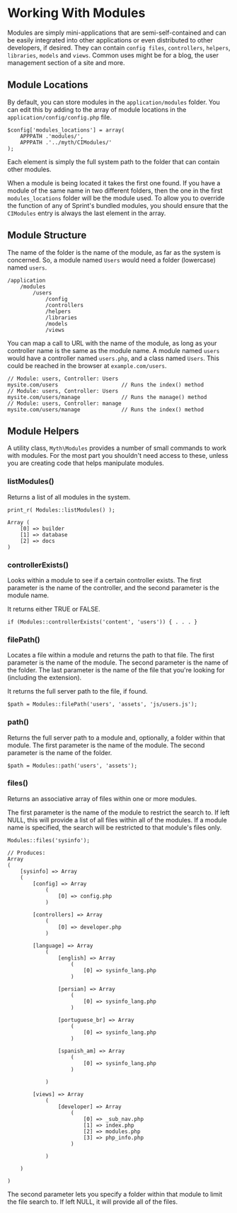 # Working With Modules

Modules are simply mini-applications that are semi-self-contained and can be easily integrated into other applications or even distributed to other developers, if desired. They can contain `config files`, `controllers`, `helpers`, `libraries`, `models` and `views`.  Common uses might be for a blog, the user management section of a site and more. 

## Module Locations
By default, you can store modules in the `application/modules` folder. You can edit this by adding to the array of module locations in the `application/config/config.php` file. 

	$config['modules_locations'] = array(
    	APPPATH .'modules/',
	    APPPATH .'../myth/CIModules/' 
	);

Each element is simply the full system path to the folder that can contain other modules. 

When a module is being located it takes the first one found. If you have a module of the same name in two different folders, then the one in the first `modules_locations` folder will be the module used. To allow you to override the function of any of Sprint's bundled modules, you should ensure that the `CIModules` entry is always the last element in the array.

## Module Structure
The name of the folder is the name of the module, as far as the system is concerned. So, a module named `Users` would need a folder (lowercase) named `users`.

	/application
		/modules
			/users
				/config
				/controllers
				/helpers
				/libraries
				/models
				/views
				
You can map a call to URL with the name of the module, as long as your controller name is the same as the module name. A module named `users` would have a controller named `users.php`, and a class named `Users`. This could be reached in the browser at `example.com/users`. 

	// Module: users, Controller: Users
	mysite.com/users					// Runs the index() method
	// Module: users, Controller: Users
	mysite.com/users/manage				// Runs the manage() method
	// Module: users, Controller: manage
	mysite.com/users/manage				// Runs the index() method

## Module Helpers
A utility class, `Myth\Modules` provides a number of small commands to work with modules. For the most part you shouldn't need access to these, unless you are creating code that helps manipulate modules. 

### listModules()
Returns a list of all modules in the system. 

	print_r( Modules::listModules() );
	
	Array (
		[0] => builder
		[1] => database
		[2] => docs
	)

### controllerExists()
Looks within a module to see if a certain controller exists. The first parameter is the name of the controller, and the second parameter is the module name.

It returns either TRUE or FALSE.

    if (Modules::controllerExists('content', 'users')) { . . . }
    
### filePath()
Locates a file within a module and returns the path to that file. The first parameter is the name of the module. The second parameter is the name of the folder. The last parameter is the name of the file that you're looking for (including the extension).

It returns the full server path to the file, if found.

    $path = Modules::filePath('users', 'assets', 'js/users.js');

### path()
Returns the full server path to a module and, optionally, a folder within that module. The first parameter is the name of the module. The second parameter is the name of the folder.

    $path = Modules::path('users', 'assets');

### files()
Returns an associative array of files within one or more modules.

The first parameter is the name of the module to restrict the search to. If left NULL, this will provide a list of all files within all of the modules. If a module name is specified, the search will be restricted to that module's files only.

    Modules::files('sysinfo');

    // Produces:
    Array
    (
        [sysinfo] => Array
        (
            [config] => Array
                (
                    [0] => config.php
                )

            [controllers] => Array
                (
                    [0] => developer.php
                )

            [language] => Array
                (
                    [english] => Array
                        (
                            [0] => sysinfo_lang.php
                        )

                    [persian] => Array
                        (
                            [0] => sysinfo_lang.php
                        )

                    [portuguese_br] => Array
                        (
                            [0] => sysinfo_lang.php
                        )

                    [spanish_am] => Array
                        (
                            [0] => sysinfo_lang.php
                        )

                )

            [views] => Array
                (
                    [developer] => Array
                        (
                            [0] => _sub_nav.php
                            [1] => index.php
                            [2] => modules.php
                            [3] => php_info.php
                        )

                )

        )

    )


The second parameter lets you specify a folder within that module to limit the file search to. If left NULL, it will provide all of the files.